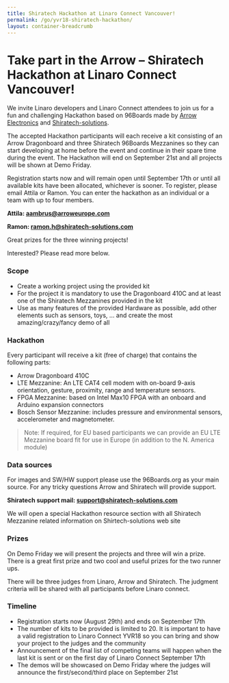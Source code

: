 ```yaml
---
title: Shiratech Hackathon at Linaro Connect Vancouver!
permalink: /go/yvr18-shiratech-hackathon/
layout: container-breadcrumb
---
```


# Take part in the Arrow – Shiratech Hackathon at Linaro Connect Vancouver!

We invite Linaro developers and Linaro Connect attendees to join us for a fun and challenging Hackathon based on 96Boards made by [Arrow Electronics](http://www.arrow.com/) and [Shiratech-solutions](http://www.shiratech-solutions.com/).

The accepted Hackathon participants will each receive a kit consisting of an Arrow Dragonboard and three Shiratech 96Boards Mezzanines so they can start developing at home before the event and continue in their spare time during the event.  The Hackathon will end on September 21st and all projects will be shown at Demo Friday.

Registration starts now and will remain open until September 17th or until all available kits have been allocated, whichever is sooner. To register, please email Attila or Ramon. You can enter the hackathon as an individual or a team with up to four members.

**Attila: aambrus@arroweurope.com**

**Ramon: ramon.h@shiratech-solutions.com**


Great prizes for the three winning projects!

Interested? Please read more below.


### Scope

- Create a working project using the provided kit
- For the project it is mandatory to use the Dragonboard 410C and at least one of the Shiratech Mezzanines provided in the kit
- Use as many features of the provided Hardware as possible, add other elements such as sensors, toys, … and create the most amazing/crazy/fancy demo of all



### Hackathon

Every participant will receive a kit (free of charge) that contains the following parts:

- Arrow Dragonboard 410C
- LTE Mezzanine:  An LTE CAT4 cell modem with on-board 9-axis orientation, gesture, proximity, range and temperature sensors.   
- FPGA Mezzanine: based on Intel Max10 FPGA with an onboard and Arduino expansion connectors
- Bosch Sensor Mezzanine:  includes pressure and environmental sensors, accelerometer and magnetometer.

> Note: If required, for EU based participants we can provide an EU LTE Mezzanine board fit for use in Europe (in addition to the N. America module)



### Data sources

For images and SW/HW support please use the 96Boards.org as your main source.  For any tricky questions Arrow and Shiratech will provide support.

**Shiratech support mail: support@shiratech-solutions.com**

We will open a special Hackathon resource section with all Shiratech Mezzanine related information on Shirtech-solutions web site



### Prizes

On Demo Friday we will present the projects and three will win a prize. There is a great first prize and two cool and useful prizes for the two runner ups.

There will be three judges from Linaro, Arrow and Shiratech.  The judgment criteria will be shared with all participants before Linaro connect.



### Timeline

- Registration starts now (August 29th)  and ends on September 17th  
- The number of kits to be provided is limited to 20. It is important to have a valid registration to Linaro Connect YVR18 so you can bring and show your project to the judges and the community
- Announcement of the final list of competing teams will happen when the last kit is sent or on the first day of Linaro Connect September 17th
- The demos will be showcased on Demo Friday where the judges will announce the first/second/third place on September 21st
